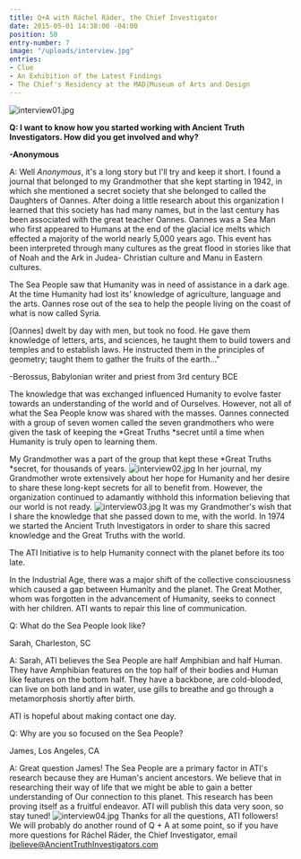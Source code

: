 ```yaml
---
title: Q+A with Ráchel Räder, the Chief Investigator
date: 2015-05-01 14:38:00 -04:00
position: 50
entry-number: 7
image: "/uploads/interview.jpg"
entries:
- Clue
- An Exhibition of the Latest Findings
- The Chief's Residency at the MAD|Museum of Arts and Design
---
```


![interview01.jpg](/uploads/interview01.jpg)

**Q: I want to know how you started working with Ancient Truth Investigators. How did you get involved and why?**

**-Anonymous**

A: Well *Anonymous*, it's a long story but I'll try and keep it short. I found a journal that belonged to my Grandmother that she kept starting in 1942, in which she mentioned a secret society that she belonged to called the Daughters of Oannes. After doing a little research about this organization I learned that this society has had many names, but in the last century has been associated with the great teacher Oannes. Oannes was a Sea Man who first appeared to Humans at the end of the glacial ice melts which effected a majority of the world nearly 5,000 years ago. This event has been interpreted through many cultures as the great flood in stories like that of Noah and the Ark in Judea- Christian culture and Manu in Eastern cultures.

The Sea People saw that Humanity was in need of assistance in a dark age. At the time Humanity had lost its' knowledge of agriculture, language and the arts. Oannes rose out of the sea to help the people living on the coast of what is now called Syria.

\[Oannes\] dwelt by day with men, but took no food. He gave them knowledge of letters, arts, and sciences, he taught them to build towers and temples and to establish laws. He instructed them in the principles of geometry; taught them to gather the fruits of the earth..."

-Berossus, Babylonian writer and priest from 3rd century BCE

The knowledge that was exchanged influenced Humanity to evolve faster towards an understanding of the world and of Ourselves. However, not all of what the Sea People know was shared with the masses. Oannes connected with a group of seven women called the seven grandmothers who were given the task of keeping the \*Great Truths \*secret until a time when Humanity is truly open to learning them.

My Grandmother was a part of the group that kept these \*Great Truths \*secret, for thousands of years.
![interview02.jpg](/uploads/interview02.jpg)
In her journal, my Grandmother wrote extensively about her hope for Humanity and her desire to share these long-kept secrets for all to benefit from. However, the organization continued to adamantly withhold this information believing that our world is not ready.
![interview03.jpg](/uploads/interview03.jpg)
It was my Grandmother's wish that I share the knowledge that she passed down to me, with the world. In 1974 we started the Ancient Truth Investigators in order to share this sacred knowledge and the Great Truths with the world.

The ATI Initiative is to help Humanity connect with the planet before its too late. 

In the Industrial Age, there was a major shift of the collective consciousness which caused a gap between Humanity and the planet. The Great Mother, whom was forgotten in the advancement of Humanity, seeks to connect with her children. ATI wants to repair this line of communication. 

Q: What do the Sea People look like?

Sarah, Charleston, SC

A: Sarah, ATI believes the Sea People are half Amphibian and half Human. They have Amphibian features on the top half of their bodies and Human like features on the bottom half. They have a backbone, are cold-blooded, can live on both land and in water, use gills to breathe and go through a metamorphosis shortly after birth. 

ATI is hopeful about making contact one day. 

Q: Why are you so focused on the Sea People?

James, Los Angeles, CA

A: Great question James! The Sea People are a primary factor in ATI's research because they are Human's ancient ancestors. We believe that in researching their way of life that we might be able to gain a better understanding of Our connection to this planet. This research has been proving itself as a fruitful endeavor. ATI will publish this data very soon, so stay tuned! 
![interview04.jpg](/uploads/interview04.jpg)
Thanks for all the questions, ATI followers! We will probably do another round of Q + A at some point, so if you have more questions for Ráchel Räder, the Chief Investigator, email ibelieve@AncientTruthInvestigators.com 
